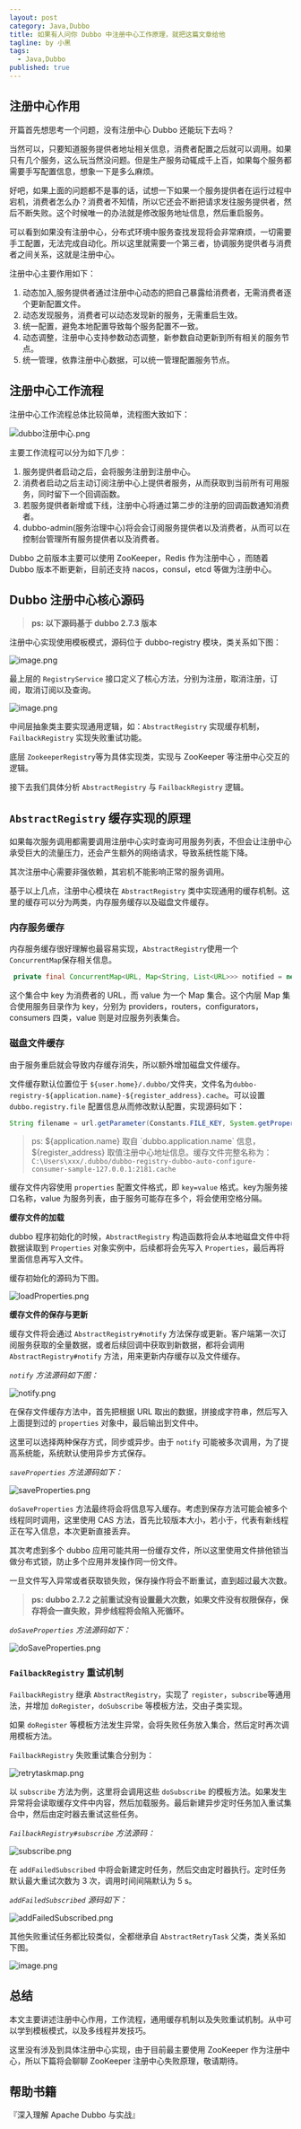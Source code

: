 ```yaml
---
layout: post
category: Java,Dubbo
title: 如果有人问你 Dubbo 中注册中心工作原理，就把这篇文章给他
tagline: by 小黑
tags: 
  - Java,Dubbo
published: true
---
```


## 注册中心作用

开篇首先想思考一个问题，没有注册中心 Dubbo 还能玩下去吗？

<!--more-->

当然可以，只要知道服务提供者地址相关信息，消费者配置之后就可以调用。如果只有几个服务，这么玩当然没问题。但是生产服务动辄成千上百，如果每个服务都需要手写配置信息，想象一下是多么麻烦。

好吧，如果上面的问题都不是事的话，试想一下如果一个服务提供者在运行过程中宕机，消费者怎么办？消费者不知情，所以它还会不断把请求发往服务提供者，然后不断失败。这个时候唯一的办法就是修改服务地址信息，然后重启服务。

可以看到如果没有注册中心，分布式环境中服务查找发现将会非常麻烦，一切需要手工配置，无法完成自动化。所以这里就需要一个第三者，协调服务提供者与消费者之间关系，这就是注册中心。

注册中心主要作用如下：

1. 动态加入,服务提供者通过注册中心动态的把自己暴露给消费者，无需消费者逐个更新配置文件。
2. 动态发现服务，消费者可以动态发现新的服务，无需重启生效。
3. 统一配置，避免本地配置导致每个服务配置不一致。
4. 动态调整，注册中心支持参数动态调整，新参数自动更新到所有相关的服务节点。
5. 统一管理，依靠注册中心数据，可以统一管理配置服务节点。

## 注册中心工作流程

注册中心工作流程总体比较简单，流程图大致如下：

![dubbo注册中心.png](http://www.justdojava.com/assets/images/2019/java/image_andyxh/20190817/dubbo注册中心-e1df1c25.png)

主要工作流程可以分为如下几步：

1. 服务提供者启动之后，会将服务注册到注册中心。
2. 消费者启动之后主动订阅注册中心上提供者服务，从而获取到当前所有可用服务，同时留下一个回调函数。
3. 若服务提供者新增或下线，注册中心将通过第二步的注册的回调函数通知消费者。
4. dubbo-admin(服务治理中心)将会会订阅服务提供者以及消费者，从而可以在控制台管理所有服务提供者以及消费者。

Dubbo 之前版本主要可以使用  ZooKeeper，Redis 作为注册中心 ，而随着 Dubbo 版本不断更新，目前还支持 nacos，consul，etcd 等做为注册中心。

## Dubbo 注册中心核心源码

> **ps: 以下源码基于 dubbo 2.7.3 版本**

注册中心实现使用模板模式，源码位于 dubbo-registry 模块，类关系如下图：

![image.png](http://www.justdojava.com/assets/images/2019/java/image_andyxh/20190817/image-9450558c.png)

最上层的 `RegistryService` 接口定义了核心方法，分别为注册，取消注册，订阅，取消订阅以及查询。

![image.png](http://www.justdojava.com/assets/images/2019/java/image_andyxh/20190817/image-0d0f8970.png)

中间层抽象类主要实现通用逻辑，如：`AbstractRegistry` 实现缓存机制，`FailbackRegistry` 实现失败重试功能。

底层 `ZookeeperRegistry`等为具体实现类，实现与 ZooKeeper 等注册中心交互的逻辑。

接下去我们具体分析 `AbstractRegistry` 与  `FailbackRegistry` 逻辑。

##  `AbstractRegistry` 缓存实现的原理

如果每次服务调用都需要调用注册中心实时查询可用服务列表，不但会让注册中心承受巨大的流量压力，还会产生额外的网络请求，导致系统性能下降。

其次注册中心需要非强依赖，其宕机不能影响正常的服务调用。

基于以上几点，注册中心模块在 `AbstractRegistry` 类中实现通用的缓存机制。这里的缓存可以分为两类，内存服务缓存以及磁盘文件缓存。

### 内存服务缓存


内存服务缓存很好理解也最容易实现，`AbstractRegistry`使用一个 `ConcurrentMap`保存相关信息。

```java
 private final ConcurrentMap<URL, Map<String, List<URL>>> notified = new ConcurrentHashMap<>();

```

这个集合中 key 为消费者的 URL，而 value 为一个 Map 集合。这个内层 Map 集合使用服务目录作为 key，分别为 providers，routers，configurators，consumers 四类，value 则是对应服务列表集合。

### 磁盘文件缓存

由于服务重启就会导致内存缓存消失，所以额外增加磁盘文件缓存。

文件缓存默认位置位于 `${user.home}/.dubbo/`文件夹，文件名为`dubbo-registry-${application.name}-${register_address}.cache`。可以设置 `dubbo.registry.file` 配置信息从而修改默认配置，实现源码如下：

```java
String filename = url.getParameter(Constants.FILE_KEY, System.getProperty("user.home") + "/.dubbo/dubbo-registry-" + url.getParameter(Constants.APPLICATION_KEY) + "-" + url.getAddress() + ".cache");
```

>ps: ${application.name} 取自 `dubbo.application.name` 信息，${register_address} 取值注册中心地址信息。缓存文件完整名称为：`C:\Users\xxx/.dubbo/dubbo-registry-dubbo-auto-configure-consumer-sample-127.0.0.1:2181.cache`

缓存文件内容使用 `properties` 配置文件格式，即 `key=value` 格式。key为服务接口名称，value 为服务列表，由于服务可能存在多个，将会使用空格分隔。

**缓存文件的加载**

dubbo 程序初始化的时候，`AbstractRegistry` 构造函数将会从本地磁盘文件中将数据读取到 `Properties` 对象实例中，后续都将会先写入 `Properties`，最后再将里面信息再写入文件。

缓存初始化的源码为下图。

![loadProperties.png](http://www.justdojava.com/assets/images/2019/java/image_andyxh/20190817/loadProperties-ea8a43f2.png)

**缓存文件的保存与更新**

缓存文件将会通过 `AbstractRegistry#notify` 方法保存或更新。客户端第一次订阅服务获取的全量数据，或者后续回调中获取到新数据，都将会调用 `AbstractRegistry#notify` 方法，用来更新内存缓存以及文件缓存。

*`notify` 方法源码如下图：*

![notify.png](http://www.justdojava.com/assets/images/2019/java/image_andyxh/20190817/notify-79e8cb87.png)

在保存文件缓存方法中，首先把根据 URL 取出的数据，拼接成字符串，然后写入上面提到过的 `properties` 对象中，最后输出到文件中。

这里可以选择两种保存方式，同步或异步。由于 `notify` 可能被多次调用，为了提高系统能，系统默认使用异步方式保存。

*`saveProperties` 方法源码如下：*

![saveProperties.png](http://www.justdojava.com/assets/images/2019/java/image_andyxh/20190817/saveProperties-16e32a58.png)

`doSaveProperties` 方法最终将会将信息写入缓存。考虑到保存方法可能会被多个线程同时调用，这里使用 CAS 方法，首先比较版本大小，若小于，代表有新线程正在写入信息，本次更新直接丢弃。

其次考虑到多个 dubbo 应用可能共用一份缓存文件，所以这里使用文件排他锁当做分布式锁，防止多个应用并发操作同一份文件。

一旦文件写入异常或者获取锁失败，保存操作将会不断重试，直到超过最大次数。

>**ps: dubbo 2.7.2 之前重试没有设置最大次数，如果文件没有权限保存，保存将会一直失败，异步线程将会陷入死循环。**

*`doSaveProperties` 方法源码如下：*

![doSaveProperties.png](http://www.justdojava.com/assets/images/2019/java/image_andyxh/20190817/doSaveProperties-3bba4f5a.png)

###  `FailbackRegistry` 重试机制

`FailbackRegistry` 继承 `AbstractRegistry`，实现了 `register`，`subscribe`等通用法，并增加 `doRegister`，`doSubscribe` 等模板方法，交由子类实现。

如果 `doRegister` 等模板方法发生异常，会将失败任务放入集合，然后定时再次调用模板方法。

`FailbackRegistry` 失败重试集合分别为：

![retrytaskmap.png](http://www.justdojava.com/assets/images/2019/java/image_andyxh/20190817/retrytaskmap-b64ae65c.png)

以 `subscribe` 方法为例，这里将会调用这些 `doSubscribe` 的模板方法。如果发生异常将会读取缓存文件中内容，然后加载服务。最后新建异步定时任务加入重试集合中，然后由定时器去重试这些任务。

*`FailbackRegistry#subscribe` 方法源码：*

![subscribe.png](http://www.justdojava.com/assets/images/2019/java/image_andyxh/20190817/subscribe-16ae65ce.png)

在 `addFailedSubscribed` 中将会新建定时任务，然后交由定时器执行。定时任务默认最大重试次数为 3 次，调用时间间隔默认为 5 s。

*`addFailedSubscribed` 源码如下：*

![addFailedSubscribed.png](http://www.justdojava.com/assets/images/2019/java/image_andyxh/20190817/addFailedSubscribed-922fd553.png)

其他失败重试任务都比较类似，全都继承自 `AbstractRetryTask` 父类，类关系如下图。

![image.png](http://www.justdojava.com/assets/images/2019/java/image_andyxh/20190817/image-c7af6b03.png)


## 总结

本文主要讲述注册中心作用，工作流程，通用缓存机制以及失败重试机制。从中可以学到模板模式，以及多线程并发技巧。

这里没有涉及到具体注册中心实现，由于目前最主要使用 ZooKeeper 作为注册中心，所以下篇将会聊聊 ZooKeeper 注册中心失败原理，敬请期待。

## 帮助书籍

『深入理解 Apache Dubbo 与实战』

